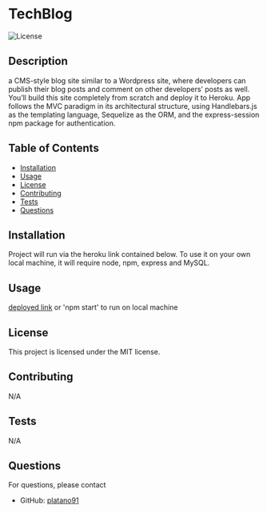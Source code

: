 # TechBlog
  ![License](https://img.shields.io/badge/license-MIT-blue.svg)

## Description 
a CMS-style blog site similar to a Wordpress site, where developers can publish their blog posts and comment on other developers’ posts as well. You’ll build this site completely from scratch and deploy it to Heroku. App follows the MVC paradigm in its architectural structure, using Handlebars.js as the templating language, Sequelize as the ORM, and the express-session npm package for authentication.

## Table of Contents
- [Installation](#installation)
- [Usage](#usage)
- [License](#license)
- [Contributing](#contributing)
- [Tests](#tests)
- [Questions](#questions)

## Installation
Project will run via the heroku link contained below. To use it on your own local machine, it will require node, npm, express and MySQL.

## Usage 
[deployed link](https://mysterious-ocean-86671-c24fdb46ce59.herokuapp.com/)
or
'npm start' to run on local machine

## License
This project is licensed under the MIT license.

## Contributing
N/A

## Tests
N/A

## Questions
For questions, please contact 
- GitHub: [platano91](https://github.com/platano91)
